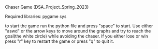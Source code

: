 Chaser Game
(DSA_Project_Spring_2023)

Required libraries:
pygame
sys 

to start the game run the python file and press "space" to start. Use either "aswd" or the arrow keys to move around the graphs and try to reach the goal(the white circle) while avoiding the chaser. If you either lose or win press "r" key to restart the game or press "q" to quit it. 

